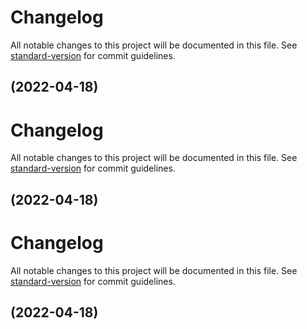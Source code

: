 # Changelog

All notable changes to this project will be documented in this file. See [standard-version](https://github.com/conventional-changelog/standard-version) for commit guidelines.

##  (2022-04-18)

# Changelog

All notable changes to this project will be documented in this file. See [standard-version](https://github.com/conventional-changelog/standard-version) for commit guidelines.

##  (2022-04-18)

# Changelog

All notable changes to this project will be documented in this file. See [standard-version](https://github.com/conventional-changelog/standard-version) for commit guidelines.

##  (2022-04-18)
